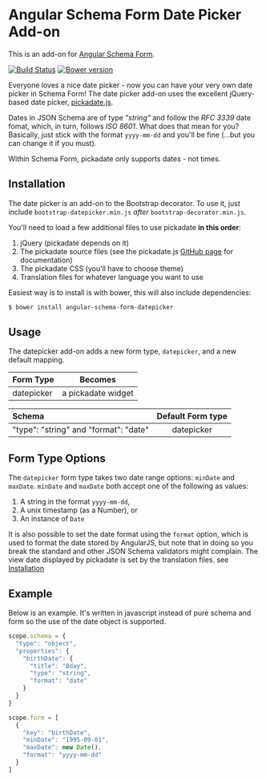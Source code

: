 Angular Schema Form Date Picker Add-on
======================================

This is an add-on for [Angular Schema Form](https://github.com/Textalk/angular-schema-form/).

[![Build Status](https://travis-ci.org/Textalk/angular-schema-form-datepicker.svg?branch=master)](https://travis-ci.org/Textalk/angular-schema-form-datepicker)
[![Bower version](https://badge.fury.io/bo/angular-schema-form-datepicker.svg)](http://badge.fury.io/bo/angular-schema-form-datepicker)


Everyone loves a nice date picker - now you can have your very own date picker in Schema Form!
The date picker add-on uses the excellent jQuery-based date picker,
[pickadate.js](http://amsul.ca/pickadate.js/).

Dates in JSON Schema are of type *"string"* and follow the *RFC 3339* date fomat, which, in turn,
follows *ISO 8601*. What does that mean for you? Basically, just stick with the format `yyyy-mm-dd`
and you'll be fine (...but you can change it if you must).

Within Schema Form, pickadate only supports dates - not times.

Installation
------------
The date picker is an add-on to the Bootstrap decorator. To use it, just include
`bootstrap-datepicker.min.js` *after* `bootstrap-decorator.min.js`.

You'll need to load a few additional files to use pickadate **in this order**:

1. jQuery (pickadate depends on it)
2. The pickadate source files (see the pickadate.js
   [GitHub page](https://github.com/amsul/pickadate.js) for documentation)
3. The pickadate CSS (you'll have to choose theme)
4. Translation files for whatever language you want to use

Easiest way is to install is with bower, this will also include dependencies:
```bash
$ bower install angular-schema-form-datepicker
```

Usage
-----
The datepicker add-on adds a new form type, `datepicker`, and a new default
mapping.

|  Form Type     |   Becomes    |
|:---------------|:------------:|
|  datepicker    |  a pickadate widget |


| Schema             |   Default Form type  |
|:-------------------|:------------:|
| "type": "string" and "format": "date"   |   datepicker   |


Form Type Options
-----------------
The `datepicker` form type takes two date range options: `minDate` and `maxDate`. `minDate` and `maxDate` both accept one of the following as values:

1. A string in the format `yyyy-mm-dd`,
2. A unix timestamp (as a Number), or
3. An instance of `Date`

It is also possible to set the date format using the `format` option, which is used to format the date stored by AngularJS, but note that in doing so you break the standard and other JSON Schema validators might complain. The view date displayed by pickadate is set by the translation files. see [Installation](#installation)

Example
-----------------
Below is an example. It's written in javascript instead of pure schema and form so the use of the date object is supported.

```javascript
scope.schema = {
  "type": "object",
  "properties": {
    "birthDate": {
      "title": "Bday",
      "type": "string",
      "format": "date"
    }
  }
}

scope.form = [
  {
    "key": "birthDate",
    "minDate": "1995-09-01",
    "maxDate": new Date(),
    "format": "yyyy-mm-dd"
  }
]
```
